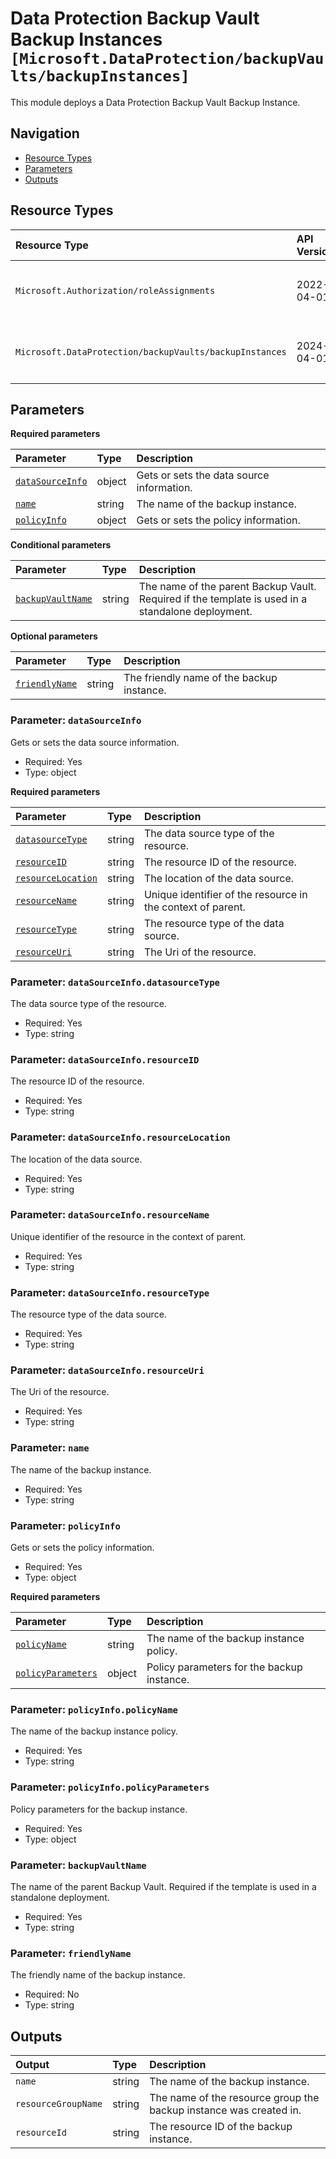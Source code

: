 # Data Protection Backup Vault Backup Instances `[Microsoft.DataProtection/backupVaults/backupInstances]`

This module deploys a Data Protection Backup Vault Backup Instance.

## Navigation

- [Resource Types](#Resource-Types)
- [Parameters](#Parameters)
- [Outputs](#Outputs)

## Resource Types

| Resource Type | API Version | References |
| :-- | :-- | :-- |
| `Microsoft.Authorization/roleAssignments` | 2022-04-01 | <ul style="padding-left: 0px;"><li>[AzAdvertizer](https://www.azadvertizer.net/azresourcetypes/microsoft.authorization_roleassignments.html)</li><li>[Template reference](https://learn.microsoft.com/en-us/azure/templates/Microsoft.Authorization/2022-04-01/roleAssignments)</li></ul> |
| `Microsoft.DataProtection/backupVaults/backupInstances` | 2024-04-01 | <ul style="padding-left: 0px;"><li>[AzAdvertizer](https://www.azadvertizer.net/azresourcetypes/microsoft.dataprotection_backupvaults_backupinstances.html)</li><li>[Template reference](https://learn.microsoft.com/en-us/azure/templates/Microsoft.DataProtection/2024-04-01/backupVaults/backupInstances)</li></ul> |

## Parameters

**Required parameters**

| Parameter | Type | Description |
| :-- | :-- | :-- |
| [`dataSourceInfo`](#parameter-datasourceinfo) | object | Gets or sets the data source information. |
| [`name`](#parameter-name) | string | The name of the backup instance. |
| [`policyInfo`](#parameter-policyinfo) | object | Gets or sets the policy information. |

**Conditional parameters**

| Parameter | Type | Description |
| :-- | :-- | :-- |
| [`backupVaultName`](#parameter-backupvaultname) | string | The name of the parent Backup Vault. Required if the template is used in a standalone deployment. |

**Optional parameters**

| Parameter | Type | Description |
| :-- | :-- | :-- |
| [`friendlyName`](#parameter-friendlyname) | string | The friendly name of the backup instance. |

### Parameter: `dataSourceInfo`

Gets or sets the data source information.

- Required: Yes
- Type: object

**Required parameters**

| Parameter | Type | Description |
| :-- | :-- | :-- |
| [`datasourceType`](#parameter-datasourceinfodatasourcetype) | string | The data source type of the resource. |
| [`resourceID`](#parameter-datasourceinforesourceid) | string | The resource ID of the resource. |
| [`resourceLocation`](#parameter-datasourceinforesourcelocation) | string | The location of the data source. |
| [`resourceName`](#parameter-datasourceinforesourcename) | string | Unique identifier of the resource in the context of parent. |
| [`resourceType`](#parameter-datasourceinforesourcetype) | string | The resource type of the data source. |
| [`resourceUri`](#parameter-datasourceinforesourceuri) | string | The Uri of the resource. |

### Parameter: `dataSourceInfo.datasourceType`

The data source type of the resource.

- Required: Yes
- Type: string

### Parameter: `dataSourceInfo.resourceID`

The resource ID of the resource.

- Required: Yes
- Type: string

### Parameter: `dataSourceInfo.resourceLocation`

The location of the data source.

- Required: Yes
- Type: string

### Parameter: `dataSourceInfo.resourceName`

Unique identifier of the resource in the context of parent.

- Required: Yes
- Type: string

### Parameter: `dataSourceInfo.resourceType`

The resource type of the data source.

- Required: Yes
- Type: string

### Parameter: `dataSourceInfo.resourceUri`

The Uri of the resource.

- Required: Yes
- Type: string

### Parameter: `name`

The name of the backup instance.

- Required: Yes
- Type: string

### Parameter: `policyInfo`

Gets or sets the policy information.

- Required: Yes
- Type: object

**Required parameters**

| Parameter | Type | Description |
| :-- | :-- | :-- |
| [`policyName`](#parameter-policyinfopolicyname) | string | The name of the backup instance policy. |
| [`policyParameters`](#parameter-policyinfopolicyparameters) | object | Policy parameters for the backup instance. |

### Parameter: `policyInfo.policyName`

The name of the backup instance policy.

- Required: Yes
- Type: string

### Parameter: `policyInfo.policyParameters`

Policy parameters for the backup instance.

- Required: Yes
- Type: object

### Parameter: `backupVaultName`

The name of the parent Backup Vault. Required if the template is used in a standalone deployment.

- Required: Yes
- Type: string

### Parameter: `friendlyName`

The friendly name of the backup instance.

- Required: No
- Type: string

## Outputs

| Output | Type | Description |
| :-- | :-- | :-- |
| `name` | string | The name of the backup instance. |
| `resourceGroupName` | string | The name of the resource group the backup instance was created in. |
| `resourceId` | string | The resource ID of the backup instance. |
